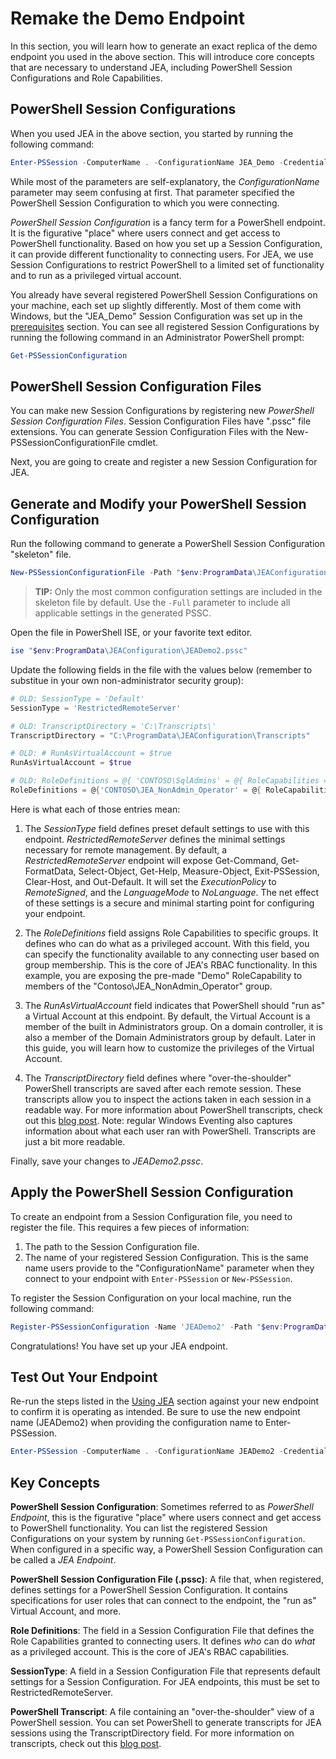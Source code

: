 # Remake the Demo Endpoint
In this section, you will learn how to generate an exact replica of the demo endpoint you used in the above section.
This will introduce core concepts that are necessary to understand JEA, including PowerShell Session Configurations and Role Capabilities.

## PowerShell Session Configurations
When you used JEA in the above section, you started by running the following command:

```PowerShell
Enter-PSSession -ComputerName . -ConfigurationName JEA_Demo -Credential $NonAdminCred
```

While most of the parameters are self-explanatory, the *ConfigurationName* parameter may seem confusing at first.
That parameter specified the PowerShell Session Configuration to which you were connecting.

*PowerShell Session Configuration* is a fancy term for a PowerShell endpoint.
It is the figurative "place" where users connect and get access to PowerShell functionality.
Based on how you set up a Session Configuration, it can provide different functionality to connecting users.
For JEA, we use Session Configurations to restrict PowerShell to a limited set of functionality and to run as a privileged virtual account.

You already have several registered PowerShell Session Configurations on your machine, each set up slightly differently.
Most of them come with Windows, but the "JEA_Demo" Session Configuration was set up in the [prerequisites](prerequisites.md) section.
You can see all registered Session Configurations by running the following command in an Administrator PowerShell prompt:

```PowerShell
Get-PSSessionConfiguration
```

## PowerShell Session Configuration Files
You can make new Session Configurations by registering new *PowerShell Session Configuration Files*.
Session Configuration Files have ".pssc" file extensions.
You can generate Session Configuration Files with the New-PSSessionConfigurationFile cmdlet.

Next, you are going to create and register a new Session Configuration for JEA.

## Generate and Modify your PowerShell Session Configuration
Run the following command to generate a PowerShell Session Configuration "skeleton" file.

```PowerShell
New-PSSessionConfigurationFile -Path "$env:ProgramData\JEAConfiguration\JEADemo2.pssc"
```

> **TIP:** Only the most common configuration settings are included in the skeleton file by default.
> Use the `-Full` parameter to include all applicable settings in the generated PSSC.

Open the file in PowerShell ISE, or your favorite text editor.

```PowerShell
ise "$env:ProgramData\JEAConfiguration\JEADemo2.pssc"
```

Update the following fields in the file with the values below (remember to substitue in your own non-administrator security group):

```PowerShell
# OLD: SessionType = 'Default'
SessionType = 'RestrictedRemoteServer'

# OLD: TranscriptDirectory = 'C:\Transcripts\'
TranscriptDirectory = "C:\ProgramData\JEAConfiguration\Transcripts"

# OLD: # RunAsVirtualAccount = $true
RunAsVirtualAccount = $true

# OLD: RoleDefinitions = @{ 'CONTOSO\SqlAdmins' = @{ RoleCapabilities = 'SqlAdministration' }; 'CONTOSO\ServerMonitors' = @{ VisibleCmdlets = 'Get-Process' } }
RoleDefinitions = @{'CONTOSO\JEA_NonAdmin_Operator' = @{ RoleCapabilities =  'Maintenance' }}
```

Here is what each of those entries mean:

1.	The *SessionType* field defines preset default settings to use with this endpoint.
*RestrictedRemoteServer* defines the minimal settings necessary for remote management.
By default, a *RestrictedRemoteServer* endpoint will expose Get-Command, Get-FormatData, Select-Object, Get-Help, Measure-Object, Exit-PSSession, Clear-Host, and Out-Default.
It will set the *ExecutionPolicy* to *RemoteSigned*, and the *LanguageMode* to *NoLanguage*.
The net effect of these settings is a secure and minimal starting point for configuring your endpoint.

2.	The *RoleDefinitions* field assigns Role Capabilities to specific groups.
It defines who can do what as a privileged account.
With this field, you can specify the functionality available to any connecting user based on group membership.
This is the core of JEA's RBAC functionality.
In this example, you are exposing the pre-made "Demo" RoleCapability to members of the "Contoso\JEA_NonAdmin_Operator" group.

3.	The *RunAsVirtualAccount* field indicates that PowerShell should "run as" a Virtual Account at this endpoint.
By default, the Virtual Account is a member of the built in Administrators group.
On a domain controller, it is also a member of the Domain Administrators group by default.
Later in this guide, you will learn how to customize the privileges of the Virtual Account.

4.	The *TranscriptDirectory* field defines where "over-the-shoulder" PowerShell transcripts are saved after each remote session.
These transcripts allow you to inspect the actions taken in each session in a readable way.
For more information about PowerShell transcripts, check out this [blog post](http://blogs.msdn.com/b/powershell/archive/2015/06/09/powershell-the-blue-team.aspx).
Note: regular Windows Eventing also captures information about what each user ran with PowerShell.
Transcripts are just a bit more readable.

Finally, save your changes to *JEADemo2.pssc*.

## Apply the PowerShell Session Configuration

To create an endpoint from a Session Configuration file, you need to register the file.
This requires a few pieces of information:

1. The path to the Session Configuration file.
2. The name of your registered Session Configuration. This is the same name users provide to the "ConfigurationName" parameter when they connect to your endpoint with `Enter-PSSession` or `New-PSSession`.

To register the Session Configuration on your local machine, run the following command:

```PowerShell
Register-PSSessionConfiguration -Name 'JEADemo2' -Path "$env:ProgramData\JEAConfiguration\JEADemo2.pssc"
```

Congratulations! You have set up your JEA endpoint.

## Test Out Your Endpoint
Re-run the steps listed in the [Using JEA](using-jea.md) section against your new endpoint to confirm it is operating as intended.
Be sure to use the new endpoint name (JEADemo2) when providing the configuration name to Enter-PSSession.

```PowerShell
Enter-PSSession -ComputerName . -ConfigurationName JEADemo2 -Credential $NonAdminCred
```

## Key Concepts
**PowerShell Session Configuration**:
Sometimes referred to as *PowerShell Endpoint*, this is the figurative "place" where users connect and get access to PowerShell functionality.
You can list the registered Session Configurations on your system by running `Get-PSSessionConfiguration`.
When configured in a specific way, a PowerShell Session Configuration can be called a *JEA Endpoint*.

**PowerShell Session Configuration File (.pssc)**:
A file that, when registered, defines settings for a PowerShell Session Configuration.
It contains specifications for user roles that can connect to the endpoint, the "run as" Virtual Account, and more.     

**Role Definitions**:
The field in a Session Configuration File that defines the Role Capabilities granted to connecting users.
It defines *who* can do *what* as a privileged account.
This is the core of JEA's RBAC capabilities.

**SessionType**:
A field in a Session Configuration File that represents default settings for a Session Configuration.
For JEA endpoints, this must be set to RestrictedRemoteServer.

**PowerShell Transcript**:
A file containing an "over-the-shoulder" view of a PowerShell session.
You can set PowerShell to generate transcripts for JEA sessions using the TranscriptDirectory field.
For more information on transcripts, check out this [blog post](https://technet.microsoft.com/en-us/magazine/ff687007.aspx).
